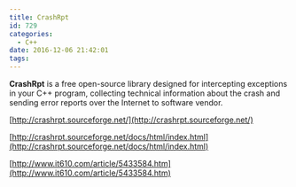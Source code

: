 ```yaml
---
title: CrashRpt
id: 729
categories:
  - C++
date: 2016-12-06 21:42:01
tags:
---
```


**CrashRpt** is a free open-source library designed for intercepting exceptions in your C++ program, collecting technical information about the crash and sending error reports over the Internet to software vendor.

[http://crashrpt.sourceforge.net/](http://crashrpt.sourceforge.net/)

[http://crashrpt.sourceforge.net/docs/html/index.html](http://crashrpt.sourceforge.net/docs/html/index.html)

[http://www.it610.com/article/5433584.htm](http://www.it610.com/article/5433584.htm)